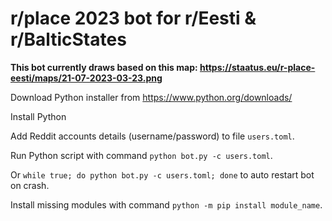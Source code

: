 # r/place 2023 bot for r/Eesti & r/BalticStates

**This bot currently draws based on this map: https://staatus.eu/r-place-eesti/maps/21-07-2023-03-23.png**

Download Python installer from https://www.python.org/downloads/

Install Python

Add Reddit accounts details (username/password) to file `users.toml`.

Run Python script with command `python bot.py -c users.toml`.

Or `while true; do python bot.py -c users.toml; done` to auto restart bot on crash.

Install missing modules with command `python -m pip install module_name`.
